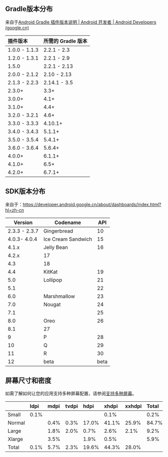 ## Gradle版本分布

来自于[Android Gradle 插件版本说明  | Android 开发者  | Android Developers (google.cn)](https://developer.android.google.cn/studio/releases/gradle-plugin?hl=zh_cn#updating-plugin)

| 插件版本      | 所需的 Gradle 版本 |
| :------------ | :----------------- |
| 1.0.0 - 1.1.3 | 2.2.1 - 2.3        |
| 1.2.0 - 1.3.1 | 2.2.1 - 2.9        |
| 1.5.0         | 2.2.1 - 2.13       |
| 2.0.0 - 2.1.2 | 2.10 - 2.13        |
| 2.1.3 - 2.2.3 | 2.14.1 - 3.5       |
| 2.3.0+        | 3.3+               |
| 3.0.0+        | 4.1+               |
| 3.1.0+        | 4.4+               |
| 3.2.0 - 3.2.1 | 4.6+               |
| 3.3.0 - 3.3.3 | 4.10.1+            |
| 3.4.0 - 3.4.3 | 5.1.1+             |
| 3.5.0 - 3.5.4 | 5.4.1+             |
| 3.6.0 - 3.6.4 | 5.6.4+             |
| 4.0.0+        | 6.1.1+             |
| 4.1.0+        | 6.5+               |
| 4.2.0+        | 6.7.1+             |

## SDK版本分布

来自于：https://developer.android.google.cn/about/dashboards/index.html?hl=zh-cn

| Version       | Codename           | API  |
| ------------- | ------------------ | ---- |
| 2.3.3 - 2.3.7 | Gingerbread        | 10   |
| 4.0.3- 4.0.4  | Ice Cream Sandwich | 15   |
| 4.1.x         | Jelly Bean         | 16   |
| 4.2.x         | 17                 |      |
| 4.3           | 18                 |      |
| 4.4           | KitKat             | 19   |
| 5.0           | Lollipop           | 21   |
| 5.1           |                    | 22   |
| 6.0           | Marshmallow        | 23   |
| 7.0           | Nougat             | 24   |
| 7.1           |                    | 25   |
| 8.0           | Oreo               | 26   |
| 8.1           | 27                 |      |
| 9             | P                  | 28   |
| 10            | Q                  | 29   |
| 11            | R                  | 30   |
| 12            | beta               | beta |

## 屏幕尺寸和密度

如需了解如何让您的应用支持多种屏幕配置，请参阅[支持多种屏幕](https://developer.android.google.cn/guide/practices/screens_support.html?hl=zh_cn)。

|        | ldpi | mdpi | tvdpi | hdpi  | xhdpi | xxhdpi | Total |
| :----- | :--- | :--- | :---- | :---- | :---- | :----- | :---- |
| Small  | 0.1% |      |       |       | 0.1%  |        | 0.2%  |
| Normal |      | 0.4% | 0.3%  | 17.0% | 41.1% | 25.9%  | 84.7% |
| Large  |      | 1.8% | 2.0%  | 0.7%  | 2.6%  | 2.1%   | 9.2%  |
| Xlarge |      | 3.5% |       | 1.9%  | 0.5%  |        | 5.9%  |
| Total  | 0.1% | 5.7% | 2.3%  | 19.6% | 44.3% | 28.0%  |       |

